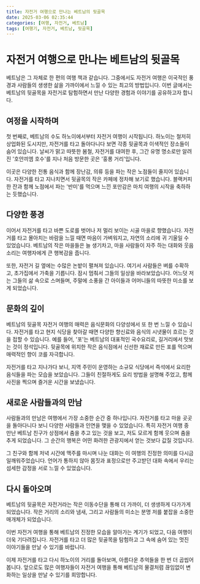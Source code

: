 ```yaml
---
title: 자전거 여행으로 만나는 베트남의 뒷골목
date: 2025-03-06 02:35:44
categories: [여행, 자전거, 베트남]
tags: [여행기, 자전거, 베트남, 뒷골목]
---
```


# 자전거 여행으로 만나는 베트남의 뒷골목

베트남은 그 자체로 한 편의 여행 책과 같습니다. 그중에서도 자전거 여행은 이국적인 풍경과 사람들의 생생한 삶을 가까이에서 느낄 수 있는 최고의 방법입니다. 이번 글에서는 베트남의 뒷골목을 자전거로 탐험하면서 만난 다양한 경험과 이야기를 공유하고자 합니다.

## 여정을 시작하며

첫 번째로, 베트남의 수도 하노이에서부터 자전거 여행이 시작됩니다. 하노이는 철저히 상업화된 도시지만, 자전거를 타고 돌아다니다 보면 각종 뒷골목과 이색적인 장소들이 숨어 있습니다. 날씨가 맑고 따뜻한 봄철, 자전거를 대여한 후, 그간 유명 명소로만 알려진 '호안끼엠 호수'를 지나 처음 방문한 곳은 '훙롱 거리'입니다.

이곳은 다양한 전통 음식과 함께 장난감, 의류 등을 파는 작은 노점들이 줄지어 있습니다. 자전거를 타고 지나치면서 뒷골목의 작은 카페에 정차해 보기로 했습니다. 블랙커피 한 잔과 함께 노점에서 파는 '반미'를 먹으며 느낀 포만감은 마치 여행의 시작을 축하하는 듯했습니다.

## 다양한 풍경

이어서 자전거를 타고 바쁜 도로를 벗어나 저 멀리 보이는 시골 마을로 향했습니다. 자전거를 타고 몰아치는 바람을 느낄 때면 마음이 가벼워지고, 자연의 소리에 귀 기울일 수 있었습니다. 베트남의 작은 마을들은 늘 생기차고, 마을 사람들이 자주 하는 대화와 웃음소리는 여행자에게 큰 행복감을 줍니다.

또한, 자전거 길 옆에는 수많은 논밭이 펼쳐져 있습니다. 여기서 사람들은 벼를 수확하고, 초가집에서 가축을 기릅니다. 잠시 멈춰서 그들의 일상을 바라보았습니다. 어느덧 저는 그들의 삶 속으로 스며들며, 주말에 소풍을 간 아이들과 어머니들의 따뜻한 미소를 보게 되었습니다.

## 문화의 깊이

베트남의 뒷골목 자전거 여행의 매력은 음식문화의 다양성에서 또 한 번 느낄 수 있습니다. 자전거를 타고 현지 식당을 찾아갈 때면 다양한 향신료와 음식의 시냇물이 흐르는 것을 접할 수 있습니다. 예를 들어, '포'는 베트남의 대표적인 국수요리로, 길거리에서 맛보는 것이 정석입니다. 뒷골목에 위치한 작은 음식점에서 신선한 재료로 만든 포를 먹으며 매력적인 향이 코를 자극합니다.

자전거를 타고 지나가다 보니, 지역 주민이 운영하는 소규모 식당에서 즉석에서 요리한 음식들을 파는 모습을 보았습니다. 그들이 친절하게도 요리 방법을 설명해 주었고, 함께 사진을 찍으며 즐거운 시간을 보냈습니다.

## 새로운 사람들과의 만남

사람들과의 만남은 여행에서 가장 소중한 순간 중 하나입니다. 자전거를 타고 마을 곳곳을 돌아다니다 보니 다양한 사람들과 인연을 맺을 수 있었습니다. 특히 자전거 여행 중 만난 베트남 친구가 상점에서 춤을 추고 있는 것을 보고, 저도 모르게 함께 웃으며 춤을 추게 되었습니다. 그 순간의 행복은 어떤 화려한 관광지에서 얻는 것보다 값질 것입니다.

그 친구와 함께 저녁 시간에 맥주를 마시며 나눈 대화는 이 여행의 진정한 의미를 다시금 일깨워주었습니다. 언어가 통하지 않아 몸짓과 표정으로만 주고받던 대화 속에서 우리는 섬세한 감정을 서로 느낄 수 있었습니다.

## 다시 돌아오며

베트남의 뒷골목은 자전거라는 작은 이동수단을 통해 더 가까이, 더 생생하게 다가가게 되었습니다. 작은 거리의 소리와 냄새, 그리고 사람들의 미소는 분명 저를 붙잡을 소중한 매개체가 되었습니다. 

이번 자전거 여행을 통해 베트남의 진정한 모습을 알아가는 계기가 되었고, 다음 여행이 더욱 기다려집니다. 자전거를 타고 더 많은 뒷골목을 탐험하고 그 속에 숨어 있는 멋진 이야기들을 만날 수 있기를 바랍니다.

이제 자전거를 타고 다시 하노이의 거리를 돌아보며, 아름다운 추억들을 한 번 더 곱씹어봅니다. 앞으로도 많은 여행자들이 자전거 여행을 통해 베트남의 물결처럼 끊임없이 변화하는 일상을 만날 수 있기를 희망합니다.